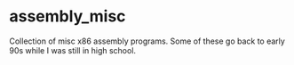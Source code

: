 # assembly_misc
Collection of misc x86 assembly programs. Some of these go back to early 90s while I was still in high school.
